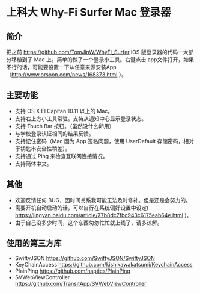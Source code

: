 # 上科大 Why-Fi Surfer Mac 登录器

## 简介

把之前 https://github.com/TomJinW/WhyFi_Surfer iOS 版登录器的代码一大部分移植到了 Mac 上。简单的做了一个登录小工具。右键点击.app文件打开，如果不行的话，可能要设置一下从任意来源安装App（http://www.orsoon.com/news/168373.html ）。


## 主要功能
- 支持 OS X El Capitan 10.11 以上的 Mac。
- 支持右上方小工具常驻。支持从通知中心显示登录状态。
- 支持 Touch Bar 按钮。（虽然没什么卵用）
- 与学校登录认证相同的结果反馈。
- 支持记住密码（Mac 因为 App 签名问题，使用 UserDefault 存储密码，相对于钥匙串安全性稍差）。
- 支持通过 Ping 来检查互联网连接情况。
- 支持简体中文。

## 其他
- 欢迎反馈任何 BUG，因时间关系我可能无法及时修补。但是还是会努力的。
- 需要开机自动启动的话，可以自行在系统偏好设置中设定( https://jingyan.baidu.com/article/77b8dc7fbc943c6175eab64e.html )。
- 由于自己没多少时间，这个东西匆匆忙忙就上线了，请多谅解。

## 使用的第三方库
- SwiftyJSON https://github.com/SwiftyJSON/SwiftyJSON
- KeyChainAccess https://github.com/kishikawakatsumi/KeychainAccess
- PlainPing https://github.com/naptics/PlainPing
- SVWebViewController https://github.com/TransitApp/SVWebViewController
